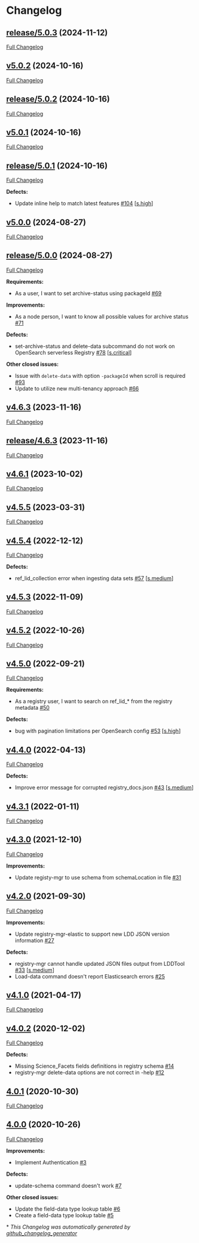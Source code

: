 # Changelog

## [release/5.0.3](https://github.com/NASA-PDS/registry-mgr/tree/release/5.0.3) (2024-11-12)

[Full Changelog](https://github.com/NASA-PDS/registry-mgr/compare/v5.0.2...release/5.0.3)

## [v5.0.2](https://github.com/NASA-PDS/registry-mgr/tree/v5.0.2) (2024-10-16)

[Full Changelog](https://github.com/NASA-PDS/registry-mgr/compare/release/5.0.2...v5.0.2)

## [release/5.0.2](https://github.com/NASA-PDS/registry-mgr/tree/release/5.0.2) (2024-10-16)

[Full Changelog](https://github.com/NASA-PDS/registry-mgr/compare/v5.0.1...release/5.0.2)

## [v5.0.1](https://github.com/NASA-PDS/registry-mgr/tree/v5.0.1) (2024-10-16)

[Full Changelog](https://github.com/NASA-PDS/registry-mgr/compare/release/5.0.1...v5.0.1)

## [release/5.0.1](https://github.com/NASA-PDS/registry-mgr/tree/release/5.0.1) (2024-10-16)

[Full Changelog](https://github.com/NASA-PDS/registry-mgr/compare/v5.0.0...release/5.0.1)

**Defects:**

- Update inline help to match latest features [\#104](https://github.com/NASA-PDS/registry-mgr/issues/104) [[s.high](https://github.com/NASA-PDS/registry-mgr/labels/s.high)]

## [v5.0.0](https://github.com/NASA-PDS/registry-mgr/tree/v5.0.0) (2024-08-27)

[Full Changelog](https://github.com/NASA-PDS/registry-mgr/compare/release/5.0.0...v5.0.0)

## [release/5.0.0](https://github.com/NASA-PDS/registry-mgr/tree/release/5.0.0) (2024-08-27)

[Full Changelog](https://github.com/NASA-PDS/registry-mgr/compare/v4.6.3...release/5.0.0)

**Requirements:**

- As a user, I want to set archive-status using packageId [\#69](https://github.com/NASA-PDS/registry-mgr/issues/69)

**Improvements:**

- As a node person, I want to know all possible values for archive status [\#71](https://github.com/NASA-PDS/registry-mgr/issues/71)

**Defects:**

- set-archive-status and delete-data subcommand do not work on OpenSearch serverless Registry [\#78](https://github.com/NASA-PDS/registry-mgr/issues/78) [[s.critical](https://github.com/NASA-PDS/registry-mgr/labels/s.critical)]

**Other closed issues:**

- Issue with `delete-data` with option `-packageId` when scroll is required [\#93](https://github.com/NASA-PDS/registry-mgr/issues/93)
- Update to utilize new multi-tenancy approach [\#66](https://github.com/NASA-PDS/registry-mgr/issues/66)

## [v4.6.3](https://github.com/NASA-PDS/registry-mgr/tree/v4.6.3) (2023-11-16)

[Full Changelog](https://github.com/NASA-PDS/registry-mgr/compare/release/4.6.3...v4.6.3)

## [release/4.6.3](https://github.com/NASA-PDS/registry-mgr/tree/release/4.6.3) (2023-11-16)

[Full Changelog](https://github.com/NASA-PDS/registry-mgr/compare/v4.6.1...release/4.6.3)

## [v4.6.1](https://github.com/NASA-PDS/registry-mgr/tree/v4.6.1) (2023-10-02)

[Full Changelog](https://github.com/NASA-PDS/registry-mgr/compare/v4.5.5...v4.6.1)

## [v4.5.5](https://github.com/NASA-PDS/registry-mgr/tree/v4.5.5) (2023-03-31)

[Full Changelog](https://github.com/NASA-PDS/registry-mgr/compare/v4.5.4...v4.5.5)

## [v4.5.4](https://github.com/NASA-PDS/registry-mgr/tree/v4.5.4) (2022-12-12)

[Full Changelog](https://github.com/NASA-PDS/registry-mgr/compare/v4.5.3...v4.5.4)

**Defects:**

- ref\_lid\_collection error when ingesting data sets [\#57](https://github.com/NASA-PDS/registry-mgr/issues/57) [[s.medium](https://github.com/NASA-PDS/registry-mgr/labels/s.medium)]

## [v4.5.3](https://github.com/NASA-PDS/registry-mgr/tree/v4.5.3) (2022-11-09)

[Full Changelog](https://github.com/NASA-PDS/registry-mgr/compare/v4.5.2...v4.5.3)

## [v4.5.2](https://github.com/NASA-PDS/registry-mgr/tree/v4.5.2) (2022-10-26)

[Full Changelog](https://github.com/NASA-PDS/registry-mgr/compare/v4.5.0...v4.5.2)

## [v4.5.0](https://github.com/NASA-PDS/registry-mgr/tree/v4.5.0) (2022-09-21)

[Full Changelog](https://github.com/NASA-PDS/registry-mgr/compare/v4.4.0...v4.5.0)

**Requirements:**

- As a registry user, I want to search on ref\_lid\_\* from the registry metadata [\#50](https://github.com/NASA-PDS/registry-mgr/issues/50)

**Defects:**

- bug with pagination limitations per OpenSearch config [\#53](https://github.com/NASA-PDS/registry-mgr/issues/53) [[s.high](https://github.com/NASA-PDS/registry-mgr/labels/s.high)]

## [v4.4.0](https://github.com/NASA-PDS/registry-mgr/tree/v4.4.0) (2022-04-13)

[Full Changelog](https://github.com/NASA-PDS/registry-mgr/compare/v4.3.1...v4.4.0)

**Defects:**

- Improve error message for corrupted registry\_docs.json [\#43](https://github.com/NASA-PDS/registry-mgr/issues/43) [[s.medium](https://github.com/NASA-PDS/registry-mgr/labels/s.medium)]

## [v4.3.1](https://github.com/NASA-PDS/registry-mgr/tree/v4.3.1) (2022-01-11)

[Full Changelog](https://github.com/NASA-PDS/registry-mgr/compare/v4.3.0...v4.3.1)

## [v4.3.0](https://github.com/NASA-PDS/registry-mgr/tree/v4.3.0) (2021-12-10)

[Full Changelog](https://github.com/NASA-PDS/registry-mgr/compare/v4.2.0...v4.3.0)

**Improvements:**

- Update registy-mgr to use schema from schemaLocation in file [\#31](https://github.com/NASA-PDS/registry-mgr/issues/31)

## [v4.2.0](https://github.com/NASA-PDS/registry-mgr/tree/v4.2.0) (2021-09-30)

[Full Changelog](https://github.com/NASA-PDS/registry-mgr/compare/v4.1.0...v4.2.0)

**Improvements:**

- Update registry-mgr-elastic to support new LDD JSON version information [\#27](https://github.com/NASA-PDS/registry-mgr/issues/27)

**Defects:**

- registry-mgr cannot handle updated JSON files output from LDDTool [\#33](https://github.com/NASA-PDS/registry-mgr/issues/33) [[s.medium](https://github.com/NASA-PDS/registry-mgr/labels/s.medium)]
- Load-data command doesn't report Elasticsearch errors [\#25](https://github.com/NASA-PDS/registry-mgr/issues/25)

## [v4.1.0](https://github.com/NASA-PDS/registry-mgr/tree/v4.1.0) (2021-04-17)

[Full Changelog](https://github.com/NASA-PDS/registry-mgr/compare/v4.0.2...v4.1.0)

## [v4.0.2](https://github.com/NASA-PDS/registry-mgr/tree/v4.0.2) (2020-12-02)

[Full Changelog](https://github.com/NASA-PDS/registry-mgr/compare/4.0.1...v4.0.2)

**Defects:**

- Missing Science\_Facets fields definitions in registry schema [\#14](https://github.com/NASA-PDS/registry-mgr/issues/14)
- registry-mgr  delete-data options are not correct in -help [\#12](https://github.com/NASA-PDS/registry-mgr/issues/12)

## [4.0.1](https://github.com/NASA-PDS/registry-mgr/tree/4.0.1) (2020-10-30)

[Full Changelog](https://github.com/NASA-PDS/registry-mgr/compare/4.0.0...4.0.1)

## [4.0.0](https://github.com/NASA-PDS/registry-mgr/tree/4.0.0) (2020-10-26)

[Full Changelog](https://github.com/NASA-PDS/registry-mgr/compare/7fd5a2640c71921f086fa467648c78d108c4bb24...4.0.0)

**Improvements:**

- Implement Authentication [\#3](https://github.com/NASA-PDS/registry-mgr/issues/3)

**Defects:**

- update-schema command doesn't work [\#7](https://github.com/NASA-PDS/registry-mgr/issues/7)

**Other closed issues:**

- Update the field-data type lookup table [\#6](https://github.com/NASA-PDS/registry-mgr/issues/6)
- Create a field-data type lookup table [\#5](https://github.com/NASA-PDS/registry-mgr/issues/5)



\* *This Changelog was automatically generated by [github_changelog_generator](https://github.com/github-changelog-generator/github-changelog-generator)*

